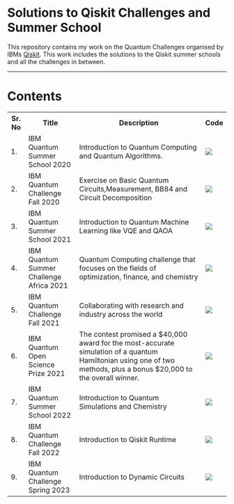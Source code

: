 # Solutions to Qiskit Challenges and Summer School

This repository contains my work on the Quantum Challenges organised by IBMs [Qiskit](https://qiskit.org/).
This work includes the solutions to the Qiskit summer schools and all the challenges in between.


-----

# Contents


<table class="tg">
  <tr>
    <th class="tg-yw4l"><b>Sr. No</b></th>
    <th class="tg-yw4l"><b>Title</b></th>
    <th class="tg-yw4l"><b>Description</b></th>
    <th class="tg-yw4l"><b>Code</b></th>
  </tr>
  
  <tr>
    <td class="tg-yw4l">1.</td>
    <td class="tg-yw4l">IBM Quantum Summer School 2020 </td>
    <td class="tg-yw4l">Introduction to Quantum Computing and Quantum Algorithms.</td>
    <td class="tg-yw4l"><a href="https://github.com/MonitSharma/Quantum-Machine-Learning-Projects/tree/main/Galaxy%20Detection%20using%20Quantum%20Machine%20Learning">
  <img src="https://img.shields.io/badge/github-%23121011.svg?style=for-the-badge&logo=github&logoColor=white" width = '' >
</a></td>
  </tr>
  
  <tr>
    <td class="tg-yw4l">2.</td>
    <td class="tg-yw4l">IBM Quantum Challenge Fall 2020</td>
    <td class="tg-yw4l">Exercise on Basic Quantum Circuits,Measurement, BB84 and Circuit Decomposition</td>
    <td class="tg-yw4l"><a href="https://github.com/MonitSharma/Quantum-Machine-Learning-Projects/tree/main/Quantum%20Convolutinal%20with%20Data%20Re-Uploadation">
  <img src="https://img.shields.io/badge/github-%23121011.svg?style=for-the-badge&logo=github&logoColor=white" width = '' >
</a></td>
  </tr>
  
  <tr>
    <td class="tg-yw4l">3.</td>
    <td class="tg-yw4l">IBM Quantum Summer School 2021</td>
    <td class="tg-yw4l">Introduction to Quantum Machine Learning like VQE and QAOA</td>
    <td class="tg-yw4l"><a href="https://github.com/MonitSharma/Quantum-Machine-Learning-Projects/tree/main/Quantum%20Support%20Vector%20Machine%20on%20QCD">
  <img src="https://img.shields.io/badge/github-%23121011.svg?style=for-the-badge&logo=github&logoColor=white" width = '' >
</a></td>
  </tr>


  <tr>
    <td class="tg-yw4l">4.</td>
    <td class="tg-yw4l">IBM Quantum Summer Challenge Africa 2021</td>
    <td class="tg-yw4l">Quantum Computing challenge that focuses on the fields of optimization, finance, and chemistry</td>
    <td class="tg-yw4l"><a href="https://github.com/MonitSharma/Quantum-Machine-Learning-Projects/tree/main/Quantum%20Support%20Vector%20Machine%20on%20QCD">
  <img src="https://img.shields.io/badge/github-%23121011.svg?style=for-the-badge&logo=github&logoColor=white" width = '' >
</a></td>
  </tr>

  <tr>
    <td class="tg-yw4l">5.</td>
    <td class="tg-yw4l">IBM Quantum Challenge Fall 2021</td>
    <td class="tg-yw4l">Collaborating with research and industry across the world</td>
    <td class="tg-yw4l"><a href="https://github.com/MonitSharma/Quantum-Machine-Learning-Projects/tree/main/Quantum%20Support%20Vector%20Machine%20on%20QCD">
  <img src="https://img.shields.io/badge/github-%23121011.svg?style=for-the-badge&logo=github&logoColor=white" width = '' >
</a></td>
  </tr>


  <tr>
    <td class="tg-yw4l">6.</td>
    <td class="tg-yw4l">IBM Quantum Open Science Prize 2021</td>
    <td class="tg-yw4l">The contest promised a $40,000 award for the most-accurate simulation of a quantum Hamiltonian using one of two methods, plus a bonus $20,000 to the overall winner.</td>
    <td class="tg-yw4l"><a href="https://github.com/MonitSharma/Quantum-Machine-Learning-Projects/tree/main/Quantum%20Support%20Vector%20Machine%20on%20QCD">
  <img src="https://img.shields.io/badge/github-%23121011.svg?style=for-the-badge&logo=github&logoColor=white" width = '' >
</a></td>
  </tr>

  <tr>
    <td class="tg-yw4l">7.</td>
    <td class="tg-yw4l">IBM Quantum Summer School 2022</td>
    <td class="tg-yw4l">Introduction to Quantum Simulations and Chemistry</td>
    <td class="tg-yw4l"><a href="https://github.com/MonitSharma/Quantum-Machine-Learning-Projects/tree/main/Quantum%20Support%20Vector%20Machine%20on%20QCD">
  <img src="https://img.shields.io/badge/github-%23121011.svg?style=for-the-badge&logo=github&logoColor=white" width = '' >
</a></td>
  </tr>
  

  <tr>
    <td class="tg-yw4l">8.</td>
    <td class="tg-yw4l">IBM Quantum Challenge Fall 2022</td>
    <td class="tg-yw4l">Introduction to Qiskit Runtime</td>
    <td class="tg-yw4l"><a href="https://github.com/MonitSharma/Quantum-Machine-Learning-Projects/tree/main/Quantum%20Support%20Vector%20Machine%20on%20QCD">
  <img src="https://img.shields.io/badge/github-%23121011.svg?style=for-the-badge&logo=github&logoColor=white" width = '' >
</a></td>
  </tr>

  <tr>
    <td class="tg-yw4l">9.</td>
    <td class="tg-yw4l">IBM Quantum Challenge Spring 2023</td>
    <td class="tg-yw4l">Introduction to Dynamic Circuits</td>
    <td class="tg-yw4l"><a href="https://github.com/MonitSharma/Quantum-Machine-Learning-Projects/tree/main/Quantum%20Support%20Vector%20Machine%20on%20QCD">
  <img src="https://img.shields.io/badge/github-%23121011.svg?style=for-the-badge&logo=github&logoColor=white" width = '' >
</a></td>
  </tr>
  
  
 

 
  </table> 
  